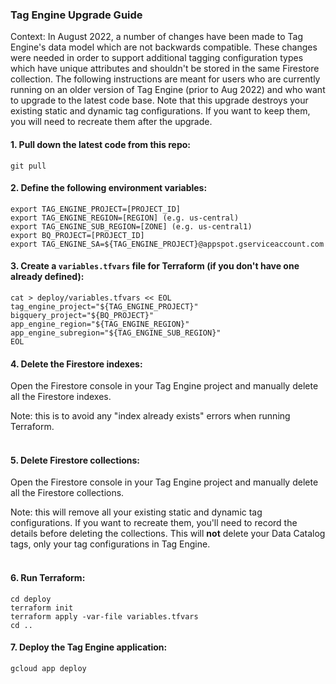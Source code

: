 ### Tag Engine Upgrade Guide

Context: In August 2022, a number of changes have been made to Tag Engine's data model which are not backwards compatible. These changes were needed in order to support additional tagging configuration types which have unique attributes and shouldn't be stored in the same Firestore collection. The following instructions are meant for users who are currently running on an older version of Tag Engine (prior to Aug 2022) and who want to upgrade to the latest code base. Note that this upgrade destroys your existing static and dynamic tag configurations. If you want to keep them, you will need to recreate them after the upgrade. 

#### 1. Pull down the latest code from this repo:

```
git pull
```

#### 2. Define the following environment variables:

```
export TAG_ENGINE_PROJECT=[PROJECT_ID]
export TAG_ENGINE_REGION=[REGION] (e.g. us-central)
export TAG_ENGINE_SUB_REGION=[ZONE] (e.g. us-central1)
export BQ_PROJECT=[PROJECT_ID]
export TAG_ENGINE_SA=${TAG_ENGINE_PROJECT}@appspot.gserviceaccount.com
```


#### 3. Create a `variables.tfvars` file for Terraform (if you don't have one already defined):

```
cat > deploy/variables.tfvars << EOL
tag_engine_project="${TAG_ENGINE_PROJECT}"
bigquery_project="${BQ_PROJECT}"
app_engine_region="${TAG_ENGINE_REGION}"
app_engine_subregion="${TAG_ENGINE_SUB_REGION}"
EOL
```

#### 4. Delete the Firestore indexes:

Open the Firestore console in your Tag Engine project and manually delete all the Firestore indexes. 

Note: this is to avoid any "index already exists" errors when running Terraform. <br><br>



#### 5. Delete Firestore collections:

Open the Firestore console in your Tag Engine project and manually delete all the Firestore collections. 

Note: this will remove all your existing static and dynamic tag configurations. If you want to recreate them, you'll need to record the details before deleting the collections. This will <b>not</b> delete your Data Catalog tags, only your tag configurations in Tag Engine.  <br><br>



#### 6. Run Terraform:<br>

```
cd deploy
terraform init
terraform apply -var-file variables.tfvars
cd ..
```

#### 7. Deploy the Tag Engine application:<br>

```
gcloud app deploy
```

